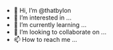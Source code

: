 - 👋 Hi, I’m @thatbylon
- 👀 I’m interested in ...
- 🌱 I’m currently learning ...
- 💞️ I’m looking to collaborate on ...
- 📫 How to reach me ...

<!---
thatbylon/thatbylon is a ✨ special ✨ repository because its `README.md` (this file) appears on your GitHub profile.
You can click the Preview link to take a look at your changes.
--->
